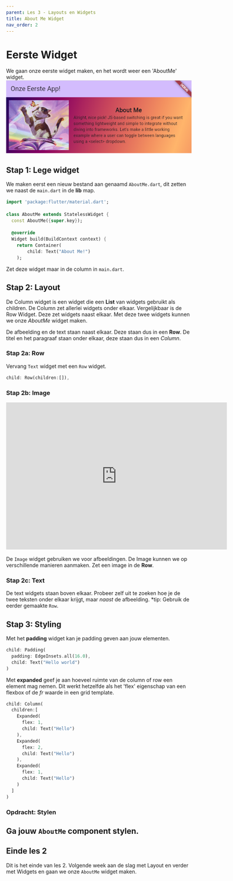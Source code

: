 ```yaml
---
parent: Les 3 - Layouts en Widgets
title: About Me Widget
nav_order: 2
---
```


# Eerste Widget
We gaan onze eerste widget maken, en het wordt weer een 'AboutMe' widget. 
![](../images/aboutme.png)

## Stap 1: Lege widget
We maken eerst een nieuw bestand aan genaamd `AboutMe.dart`, dit zetten we naast de `main.dart` in de **lib** map.
```dart
import 'package:flutter/material.dart';

class AboutMe extends StatelessWidget {
  const AboutMe({super.key});

  @override
  Widget build(BuildContext context) {
    return Container(
        child: Text("About Me!")
    );
```
Zet deze widget maar in de column in `main.dart`.

## Stap 2: Layout
De Column widget is een widget die een **List** van widgets gebruikt als children.
De Column zet allerlei widgets onder elkaar. Vergelijkbaar is de Row Widget. Deze zet widgets naast elkaar. 
Met deze twee widgets kunnen we onze *AboutMe* widget maken.

De afbeelding en de text staan naast elkaar. Deze staan dus in een **Row**. De titel en het paragraaf staan onder elkaar, deze staan dus in een *Column*.

### Stap 2a: Row
Vervang `Text` widget met een `Row` widget.

```dart
child: Row(children:[]),
```

### Stap 2b: Image
<iframe width="600" height="400" src="https://www.youtube.com/watch?v=7oIAs-0G4mw" frameborder="0"></iframe>

De `Image` widget gebruiken we voor afbeeldingen. De Image kunnen we op verschillende manieren aanmaken. Zet een image in de **Row**.

### Stap 2c: Text
De text widgets staan boven elkaar. Probeer zelf uit te zoeken hoe je de twee teksten onder elkaar krijgt, maar *naast* de afbeelding. 
*tip: Gebruik de eerder gemaakte `Row`.

## Stap 3: Styling
Met het **padding** widget kan je padding geven aan jouw elementen.
```dart
child: Padding(
  padding: EdgeInsets.all(16.0),
  child: Text("Hello world")
)
```

Met **expanded** geef je aan hoeveel ruimte van de column of row een element mag nemen. Dit werkt hetzelfde als het 'flex' eigenschap van een flexbox of de *fr* waarde in een grid template.

```dart
child: Column(
  children:[
    Expanded(
      flex: 1,
      child: Text("Hello")
    ),
    Expanded(
      flex: 2,
      child: Text("Hello")
    ),
    Expanded(
      flex: 1,
      child: Text("Hello")
    )
  ]
)
```

### Opdracht: Stylen
Ga jouw `AboutMe` component stylen.
---
## Einde les 2
Dit is het einde van les 2. Volgende week aan de slag met Layout en verder met Widgets en gaan we onze `AboutMe` widget maken.